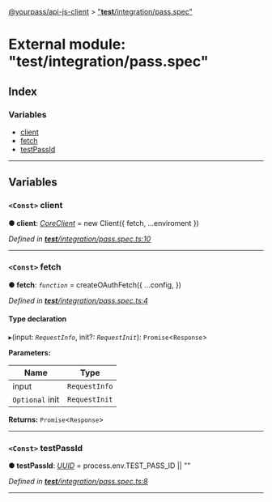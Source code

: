 [@yourpass/api-js-client](../README.md) > ["__test__/integration/pass.spec"](../modules/___test___integration_pass_spec_.md)

# External module: "__test__/integration/pass.spec"

## Index

### Variables

* [client](___test___integration_pass_spec_.md#client)
* [fetch](___test___integration_pass_spec_.md#fetch)
* [testPassId](___test___integration_pass_spec_.md#testpassid)

---

## Variables

<a id="client"></a>

### `<Const>` client

**● client**: *[CoreClient](../classes/_src_coreclient_.coreclient.md)* =  new   Client({ fetch, ...enviroment })

*Defined in [__test__/integration/pass.spec.ts:10](https://github.com/yourpass/yourpass-api-js-client/blob/b6d366f/__test__/integration/pass.spec.ts#L10)*

___
<a id="fetch"></a>

### `<Const>` fetch

**● fetch**: *`function`* =  createOAuthFetch({
  ...config,
})

*Defined in [__test__/integration/pass.spec.ts:4](https://github.com/yourpass/yourpass-api-js-client/blob/b6d366f/__test__/integration/pass.spec.ts#L4)*

#### Type declaration
▸(input: *`RequestInfo`*, init?: *`RequestInit`*): `Promise`<`Response`>

**Parameters:**

| Name | Type |
| ------ | ------ |
| input | `RequestInfo` |
| `Optional` init | `RequestInit` |

**Returns:** `Promise`<`Response`>

___
<a id="testpassid"></a>

### `<Const>` testPassId

**● testPassId**: *[UUID](_src_models_common_uuid_.md#uuid)* =  process.env.TEST_PASS_ID || ""

*Defined in [__test__/integration/pass.spec.ts:8](https://github.com/yourpass/yourpass-api-js-client/blob/b6d366f/__test__/integration/pass.spec.ts#L8)*

___

